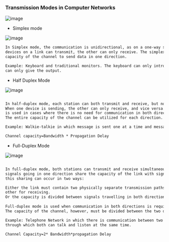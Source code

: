 ### Transmission Modes in Computer Networks
![image](https://user-images.githubusercontent.com/51910127/147335915-c7de6e8f-f744-40df-9f32-dc81bf35b347.png)

- Simplex mode

![image](https://user-images.githubusercontent.com/51910127/147336059-187e6069-ded8-49a3-a598-1c131cebd99f.png)

```md
In Simplex mode, the communication is unidirectional, as on a one-way street. Only one of the two
devices on a link can transmit, the other can only receive. The simplex mode can use the entire
capacity of the channel to send data in one direction. 

Example: Keyboard and traditional monitors. The keyboard can only introduce input, the monitor
can only give the output. 
```

- Half Duplex Mode

![image](https://user-images.githubusercontent.com/51910127/147336190-852caaaf-c514-405b-b69c-22290d30b84f.png)

```md

In half-duplex mode, each station can both transmit and receive, but not at the same time.
When one device is sending, the other can only receive, and vice versa. The half-duplex mode 
is used in cases where there is no need for communication in both directions at the same time. 
The entire capacity of the channel can be utilized for each direction. 

Example: Walkie-talkie in which message is sent one at a time and messages are sent in both directions. 

Channel capacity=Bandwidth * Propagation Delay
```

- Full-Duplex Mode

![image](https://user-images.githubusercontent.com/51910127/147336325-ca54a2d9-49aa-4736-8d42-9c6d3dbae470.png)

```md

In full-duplex mode, both stations can transmit and receive simultaneously. In full_duplex mode, 
signals going in one direction share the capacity of the link with signals going in another direction,
this sharing can occur in two ways: 

Either the link must contain two physically separate transmission paths, one for sending and the 
other for receiving.
Or the capacity is divided between signals travelling in both directions. 
 
Full-duplex mode is used when communication in both directions is required all the time.
The capacity of the channel, however, must be divided between the two directions. 

Example: Telephone Network in which there is communication between two persons by a telephone line,
through which both can talk and listen at the same time. 

Channel Capacity=2* Bandwidth*propagation Delay
```
